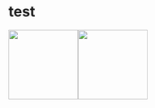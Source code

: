# test
<img align="" height="137px" src="https://github-readme-stats.vercel.app/api?username=gvanrossum&hide_title=true&hide_border=true&show_icons=true&include_all_commits=true&line_height=21&bg_color=0,EC6C6C,FFD479,FFFC79,73FA79&theme=graywhite&locale=en" /><img align="" height="137px" src="https://github-readme-stats.vercel.app/api/top-langs/?username=gvanrossum&hide_title=true&hide_border=true&layout=compact&bg_color=0,73FA79,73FDFF,D783FF&theme=graywhite&locale=en" />
